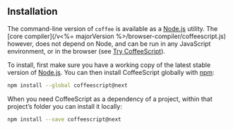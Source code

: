 ## Installation

The command-line version of `coffee` is available as a [Node.js](https://nodejs.org/) utility. The [core compiler](/v<%= majorVersion %>/browser-compiler/coffeescript.js) however, does not depend on Node, and can be run in any JavaScript environment, or in the browser (see [Try CoffeeScript](#try)).

To install, first make sure you have a working copy of the latest stable version of [Node.js](https://nodejs.org/). You can then install CoffeeScript globally with [npm](https://www.npmjs.com/):

```bash
npm install --global coffeescript@next
```

When you need CoffeeScript as a dependency of a project, within that project’s folder you can install it locally:

```bash
npm install --save coffeescript@next
```

